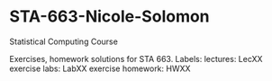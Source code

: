 # STA-663-Nicole-Solomon
Statistical Computing Course


Exercises, homework solutions for STA 663.
Labels: 
 lectures: LecXX exercise
 labs: LabXX exercise
 homework: HWXX
